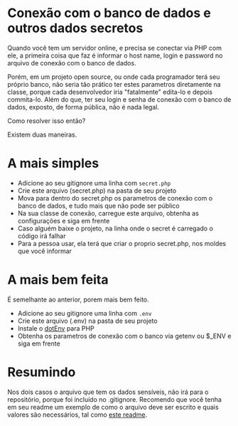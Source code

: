 # Conexão com o banco de dados e outros dados secretos

Quando você tem um servidor online, e precisa se conectar via PHP com ele, a primeira coisa que faz é informar o host name, login e password no arquivo de conexão com o banco de dados.

Porém, em um projeto open source, ou onde cada programador terá seu próprio banco, não seria tão prático ter estes parametros diretamente na classe, porque cada desenvolvedor iria "fatalmente" edita-lo e depois commita-lo. Além do que, ter seu login e senha de conexão com o banco de dados, exposto, de forma pública, não é nada legal.

Como resolver isso então?

Existem duas maneiras. 

# A mais simples

- Adicione ao seu gitignore uma linha com ``secret.php``
- Crie este arquivo (secret.php) na pasta de seu projeto
- Mova para dentro do secret.php os parametros de conexão com o banco de dados, e tudo mais que não pode ser público
- Na sua classe de conexão, carregue este arquivo, obtenha as configurações e siga em frente
- Caso alguém baixe o projeto, na linha onde o secret é carregado o código irá falhar
- Para a pessoa usar, ela terá que criar o proprio secret.php, nos moldes que você informar

# A mais bem feita

É semelhante ao anterior, porem mais bem feito.

- Adicione ao seu gitignore uma linha com ``.env``
- Crie este arquivo (.env) na pasta de seu projeto
- Instale o [dotEnv](https://github.com/vlucas/phpdotenv) para PHP
- Obtenha os parametros de conexão com o banco via getenv ou $_ENV e siga em frente

# Resumindo

Nos dois casos o arquivo que tem os dados sensíveis, não irá para o repositório, porque foi incluído no .gitignore. Recomendo que você tenha em seu readme um exemplo de como o arquivo deve ser escrito e quais valores são necessários, tal como [este readme](https://github.com/TiagoGouvea/curso-php-2018/blob/master/desafio/README.md).
